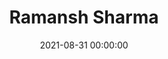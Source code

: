 ---
title: Ramansh Sharma
type: alumni
affliation: test
rank: 7
date: 2021-08-31 00:00:00
date_leave: 2023-04-31 00:00:00
---
